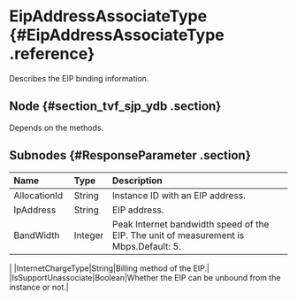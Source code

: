 # EipAddressAssociateType {#EipAddressAssociateType .reference}

Describes the EIP binding information.

## Node {#section_tvf_sjp_ydb .section}

Depends on the methods.

## Subnodes {#ResponseParameter .section}

|Name|Type|Description|
|:---|:---|:----------|
|AllocationId |String|Instance ID with an EIP address.|
|IpAddress|String|EIP address.|
|BandWidth|Integer|Peak Internet bandwidth speed of the EIP. The unit of measurement is Mbps.Default: 5.

|
|InternetChargeType|String|Billing method of the EIP.|
|IsSupportUnassociate|Boolean|Whether the EIP can be unbound from the instance or not.|

